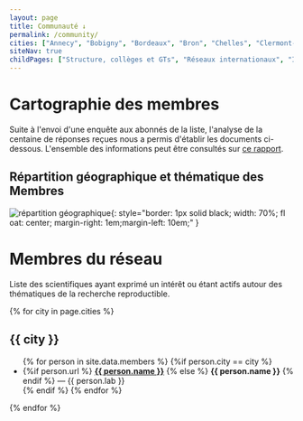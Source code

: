 ```yaml
---
layout: page
title: Communauté ↓
permalink: /community/
cities: ["Annecy", "Bobigny", "Bordeaux", "Bron", "Chelles", "Clermont-Ferrand", "Corte", "Dijon", "Évry",  "Gif-Sur-Yvette", "Grenoble", "Limoges", "Lyon", "Marseille", "Montpellier", "Nantes", "Nice", "Orléans", "Orsay", "Palaiseau", "Paris", "Rennes", "Rouen", "Rungis", "Saclay", "Strasbourg", "Tarbes", "Toulouse", "Villetaneuse", "Villeurbanne"]
siteNav: true
childPages: ["Structure, collèges et GTs", "Réseaux internationaux", "Initiatives nationales", "Initiatives internationales"]
---
```

# Cartographie des membres

Suite à l'envoi d'une enquête aux abonnés de la liste, l'analyse de la centaine de réponses reçues nous a permis d'établir les documents ci-dessous.
L'ensemble des informations peut être consultés sur [ce rapport](../assets/pdfs/composition_et_distribution_du_RFRR.pdf).
## Répartition géographique et thématique des Membres

![répartition géographique](../assets/images/Carto1.png){: style="border: 1px solid black; width: 70%; fl
oat: center; margin-right: 1em;margin-left: 10em;" }


# Membres du réseau

Liste des scientifiques ayant exprimé un intérêt ou étant actifs autour des thématiques de la recherche reproductible.

{% for city in page.cities %}
## {{ city }}
  <ul>
  {% for person in site.data.members %}
    {%if person.city == city %}
       <li>
       {%if person.url %}
          <b><a href="{{ person.url }}"> {{ person.name }}</a></b>
       {% else %}
          <b>{{ person.name }}</b>
       {% endif %}  
       — {{ person.lab }}
       </li>
    {% endif %}  
  {% endfor %}
  </ul>
{% endfor %}  
